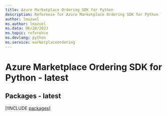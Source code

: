 ```yaml
---
title: Azure Marketplace Ordering SDK for Python
description: Reference for Azure Marketplace Ordering SDK for Python
author: lmazuel
ms.author: lmazuel
ms.data: 06/28/2023
ms.topic: reference
ms.devlang: python
ms.service: marketplaceordering
---
```

# Azure Marketplace Ordering SDK for Python - latest
## Packages - latest
[!INCLUDE [packages](marketplace-ordering-index.md)]